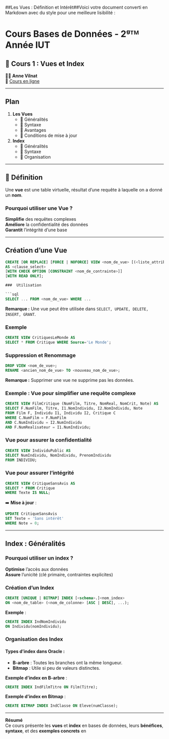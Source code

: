 ##Les Vues : Définition et Intérêt##Voici votre document converti en Markdown avec du style pour une meilleure lisibilité :  

# Cours Bases de Données - 2ᵍᵀᴹ Année IUT

## 📖 Cours 1 : Vues et Index

👩‍🏫 **Anne Vilnat**  
🔗 [Cours en ligne](http://www.limsi.fr/Individu/anne/cours)

---

## Plan

1. **Les Vues**
   - 🔹 Généralités
   - 🔹 Syntaxe
   - 🔹 Avantages
   - 🔹 Conditions de mise à jour
2. **Index**
   - 🔹 Généralités
   - 🔹 Syntaxe
   - 🔹 Organisation

---

## 🔎 Définition

Une **vue** est une table virtuelle, résultat d’une requête à laquelle on a donné un **nom**.

### Pourquoi utiliser une Vue ?

**Simplifie** des requêtes complexes  
**Améliore** la confidentialité des données  
 **Garantit** l’intégrité d’une base  

---

## Création d’une Vue

```sql
CREATE [OR REPLACE] [FORCE | NOFORCE] VIEW <nom_de_vue> [(<liste_attributs>)]
AS <clause_select>
[WITH CHECK OPTION [CONSTRAINT <nom_de_contrainte>]]
[WITH READ ONLY];

###  Utilisation

```sql
SELECT ... FROM <nom_de_vue> WHERE ...
```

**Remarque :** Une vue peut être utilisée dans `SELECT, UPDATE, DELETE, INSERT, GRANT`.

### Exemple

```sql
CREATE VIEW CritiquesLeMonde AS
SELECT * FROM Critique WHERE Source='Le Monde';
```

### Suppression et Renommage

```sql
DROP VIEW <nom_de_vue>;
RENAME <ancien_nom_de_vue> TO <nouveau_nom_de_vue>;
```

 **Remarque :** Supprimer une vue ne supprime pas les données.

### Exemple : Vue pour simplifier une requête complexe

```sql
CREATE VIEW FilmCritique (NumFilm, Titre, NomReal, NomCrit, Note) AS
SELECT F.NumFilm, Titre, I1.NomIndividu, I2.NomIndividu, Note
FROM Film F, Individu I1, Individu I2, Critique C
WHERE C.NumFilm = F.NumFilm
AND C.NumIndividu = I2.NumIndividu
AND F.NumRealisateur = I1.NumIndividu;
```

### Vue pour assurer la confidentialité

```sql
CREATE VIEW IndividuPublic AS
SELECT NumIndividu, NomIndividu, PrenomIndividu
FROM INDIVIDU;
```

### Vue pour assurer l’intégrité

```sql
CREATE VIEW CritiqueSansAvis AS
SELECT * FROM Critique
WHERE Texte IS NULL;
```

➡️ **Mise à jour** :

```sql
UPDATE CritiqueSansAvis
SET Texte = 'Sans intérêt'
WHERE Note = 0;
```

---

## Index : Généralités

### Pourquoi utiliser un index ?

**Optimise** l’accès aux données  
**Assure** l’unicité (clé primaire, contraintes explicites)  

### Création d’un Index

```sql
CREATE [UNIQUE | BITMAP] INDEX [<schema>.]<nom_index>
ON <nom_de_table> (<nom_de_colonne> [ASC | DESC], ...);
```

**Exemple** :

```sql
CREATE INDEX IndNomIndividu
ON Individu(nomIndividu);
```

### Organisation des Index

#### Types d’index dans Oracle :

- **B-arbre** : Toutes les branches ont la même longueur.
- **Bitmap** : Utile si peu de valeurs distinctes.

**Exemple d’index en B-arbre** :

```sql
CREATE INDEX IndFilmTitre ON Film(Titre);
```

**Exemple d’index en Bitmap** :

```sql
CREATE BITMAP INDEX IndClasse ON Eleve(numClasse);
```

---

**Résumé**  
Ce cours présente les **vues** et **index** en bases de données, leurs **bénéfices**, **syntaxe**, et des **exemples concrets** en 